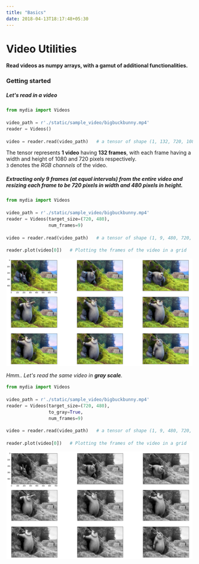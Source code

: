 ```yaml
---
title: "Basics"
date: 2018-04-13T18:17:48+05:30
---
```


# Video Utilities

#### Read videos as numpy arrays, with a gamut of additional functionalities.

### Getting started

##### *Let's read in a video*

```python
from mydia import Videos

video_path = r'./static/sample_video/bigbuckbunny.mp4'
reader = Videos()

video = reader.read(video_path)   # a tensor of shape (1, 132, 720, 1080, 3)
```

The tensor represents **1 video** having **132 frames**, with each frame having a width and height of 1080 and 720 pixels respectively.  
`3` denotes the *RGB channels* of the video.

##### *Extracting only 9 frames (at equal intervals) from the entire video and resizing each frame to be 720 pixels in width and 480 pixels in height.*

```python
from mydia import Videos

video_path = r'./static/sample_video/bigbuckbunny.mp4'
reader = Videos(target_size=(720, 480), 
                num_frames=9)

video = reader.read(video_path)   # a tensor of shape (1, 9, 480, 720, 3)

reader.plot(video[0])   # Plotting the frames of the video in a grid
```

![Video frames](https://github.com/MrinalJain17/Mydia/raw/master/static/images/video_frames.PNG)

*Hmm.. Let's read the same video in __gray scale__.*

```python
from mydia import Videos

video_path = r'./static/sample_video/bigbuckbunny.mp4'
reader = Videos(target_size=(720, 480), 
                to_gray=True, 
                num_frames=9)

video = reader.read(video_path)   # a tensor of shape (1, 9, 480, 720, 1)

reader.plot(video[0])   # Plotting the frames of the video in a grid
```

![Video frames](https://github.com/MrinalJain17/Mydia/raw/master/static/images/video_frames_gray.PNG)